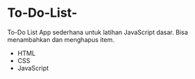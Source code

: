 # To-Do-List-
To-Do List App sederhana untuk latihan JavaScript dasar. Bisa menambahkan dan menghapus item.
- HTML
- CSS
- JavaScript
